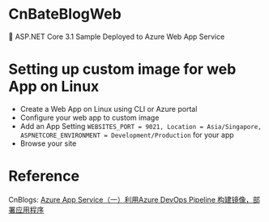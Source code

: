 # CnBateBlogWeb
💖 ASP.NET Core 3.1 Sample Deployed to Azure Web App Service
# Setting up custom image for web App on Linux 
- Create a Web App on Linux using CLI or Azure portal
- Configure your web app to custom image 
- Add an App Setting ```WEBSITES_PORT = 9021, Location = Asia/Singapore, ASPNETCORE_ENVIRONMENT = Development/Production``` for your app 
- Browse your site 
# Reference
CnBlogs: [Azure App Service（一）利用Azure DevOps Pipeline 构建镜像，部署应用程序](https://www.cnblogs.com/AllenMaster/p/14617627.html)
